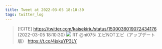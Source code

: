 ```yaml
---
title: Tweet at 2022-03-05 18:10:30
tags: twitter_log
---
```


> [!CITE] https://twitter.com/kaisekiriu/status/1500036019072434176 (2022-03-05 18:10:30)
> ![](https://twitter.com/kaisekiriu/status/1500036019072434176)
> RT @ni075: エビNOTエビ（アップデート版） https://t.co/4jskuYP3LY
